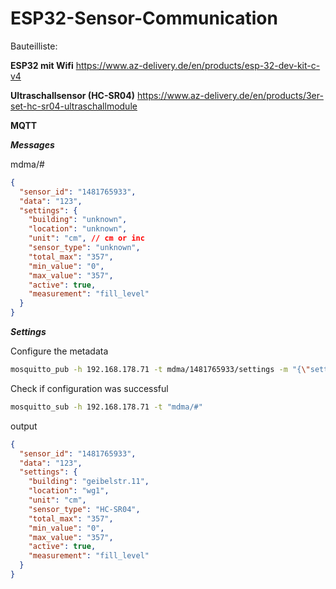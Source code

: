 # ESP32-Sensor-Communication

Bauteilliste:

**ESP32 mit Wifi**
https://www.az-delivery.de/en/products/esp-32-dev-kit-c-v4

**Ultraschallsensor (HC-SR04)**
https://www.az-delivery.de/en/products/3er-set-hc-sr04-ultraschallmodule

**MQTT**

**_Messages_**

mdma/#

```json
{
  "sensor_id": "1481765933",
  "data": "123",
  "settings": {
    "building": "unknown",
    "location": "unknown",
    "unit": "cm", // cm or inc
    "sensor_type": "unknown",
    "total_max": "357",
    "min_value": "0",
    "max_value": "357",
    "active": true,
    "measurement": "fill_level"
  }
}
```

**_Settings_**

Configure the metadata

```bash
mosquitto_pub -h 192.168.178.71 -t mdma/1481765933/settings -m "{\"settings\":{\"building\":\"geibelstr.11\",\"location\":\"wg1\",\"unit\":\"cm\",\"sensor_type\":\"HC-SR04\",\"total_max\":\"357\",\"min_value\":\"0\",\"max_value\":\"357\",\"active\":true\"measurement\":\"fill_level\"}}"
```

Check if configuration was successful

```bash
mosquitto_sub -h 192.168.178.71 -t "mdma/#"
```

output

```json
{
  "sensor_id": "1481765933",
  "data": "123",
  "settings": {
    "building": "geibelstr.11",
    "location": "wg1",
    "unit": "cm",
    "sensor_type": "HC-SR04",
    "total_max": "357",
    "min_value": "0",
    "max_value": "357",
    "active": true,
    "measurement": "fill_level"
  }
}
```
